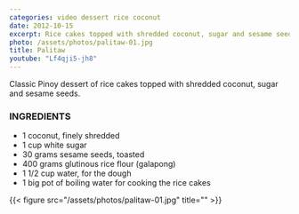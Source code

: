```yaml
---
categories: video dessert rice coconut
date: 2012-10-15
excerpt: Rice cakes topped with shredded coconut, sugar and sesame seeds
photo: /assets/photos/palitaw-01.jpg
title: Palitaw
youtube: "Lf4qji5-jh8"
---
```


Classic Pinoy dessert of rice cakes topped with shredded coconut, sugar and sesame seeds.

### INGREDIENTS
* 1 coconut, finely shredded
* 1 cup white sugar
* 30 grams sesame seeds, toasted
* 400 grams glutinous rice flour (galapong)
* 1 1/2 cup water, for the dough
* 1 big pot of boiling water for cooking the rice cakes

{{< figure src="/assets/photos/palitaw-01.jpg" title="" >}}
